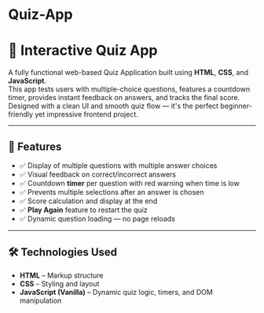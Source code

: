 # Quiz-App

# 🧠 Interactive Quiz App

A fully functional web-based Quiz Application built using **HTML**, **CSS**, and **JavaScript**.  
This app tests users with multiple-choice questions, features a countdown timer, provides instant feedback on answers, and tracks the final score. Designed with a clean UI and smooth quiz flow — it's the perfect beginner-friendly yet impressive frontend project.

---

## 🚀 Features

- ✅ Display of multiple questions with multiple answer choices
- ✅ Visual feedback on correct/incorrect answers
- ✅ Countdown **timer** per question with red warning when time is low
- ✅ Prevents multiple selections after an answer is chosen
- ✅ Score calculation and display at the end
- ✅ **Play Again** feature to restart the quiz
- ✅ Dynamic question loading — no page reloads

---

## 🛠 Technologies Used

- **HTML** – Markup structure  
- **CSS** – Styling and layout  
- **JavaScript (Vanilla)** – Dynamic quiz logic, timers, and DOM manipulation  



